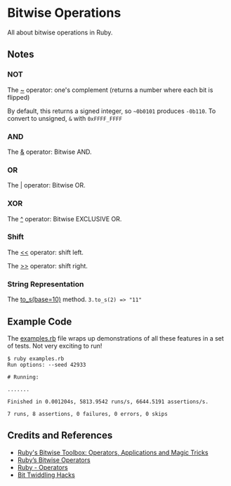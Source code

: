 # Bitwise Operations

All about bitwise operations in Ruby.

## Notes

### NOT

The [~](https://ruby-doc.org/core-2.5.0/Integer.html#method-i-~) operator: one's complement (returns a number where each bit is flipped)

By default, this returns a signed integer, so `~0b0101` produces `-0b110`. To convert to unsigned, `&` with `0xFFFF_FFFF`

### AND

The [&](https://ruby-doc.org/core-2.5.0/Integer.html#method-i-26) operator: Bitwise AND.

### OR

The [|](https://ruby-doc.org/core-2.5.0/Integer.html#method-i-7C) operator: Bitwise OR.

### XOR

The [^](https://ruby-doc.org/core-2.5.0/Integer.html#method-i-5E) operator: Bitwise EXCLUSIVE OR.

### Shift

The [<<](https://ruby-doc.org/core-2.5.0/Integer.html#method-i-3C-3C) operator: shift left.

The [>>](https://ruby-doc.org/core-2.5.0/Integer.html#method-i-3E-3E) operator: shift right.

### String Representation

The [to_s(base=10)](https://ruby-doc.org/core-2.5.0/Integer.html#method-i-to_s) method. `3.to_s(2) => "11"`

## Example Code

The [examples.rb](./examples.rb) file wraps up demonstrations of all these features in a set of tests.
Not very exciting to run!

```
$ ruby examples.rb
Run options: --seed 42933

# Running:

.......

Finished in 0.001204s, 5813.9542 runs/s, 6644.5191 assertions/s.

7 runs, 8 assertions, 0 failures, 0 errors, 0 skips
```

## Credits and References

* [Ruby's Bitwise Toolbox: Operators, Applications and Magic Tricks](https://www.honeybadger.io/blog/ruby-bitwise-operators/)
* [Ruby’s Bitwise Operators](https://www.calleluks.com/rubys-bitwise-operators/)
* [Ruby - Operators](https://www.tutorialspoint.com/ruby/ruby_operators.htm)
* [Bit Twiddling Hacks](http://graphics.stanford.edu/~seander/bithacks.html)
